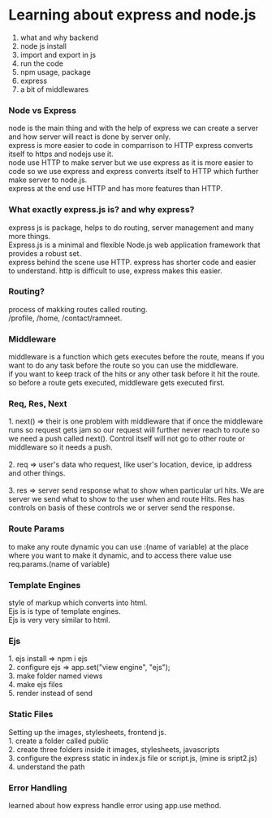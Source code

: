 <h1>Learning about express and node.js</h1>

1. what and why backend
2. node js install
3. import and export in js
4. run the code
5. npm usage, package
6. express
7. a bit of middlewares

<h3>Node vs Express</h3>
node is the main thing and with the help of express we can create a server and how server will react is done by server only.
<br>
express is more easier to code in comparrison to HTTP express converts itself to https and nodejs use it.
<br>
node use HTTP to make server but we use express as it is more easier to code so we use express and express converts itself to HTTP which further make server to node.js.
<br>
express at the end use HTTP and has more features than HTTP. 
<br>
<h3>What exactly express.js is? and why express?</h3>
express js is package, helps to do routing, server management and many more things.
<br>
Express.js is a minimal and flexible Node.js web application framework that provides a robust set.
<br>
express behind the scene use HTTP.
express has shorter code and easier to understand.
http is difficult to use, express makes this easier.
<br>
<h3>Routing?</h3>
process of makking routes called routing. 
<br>
/profile, /home, /contact/ramneet.
<br>
<h3>Middleware</h3>
middleware is a function which gets executes before the route, means if you want to do any task before the route so you can use the middleware.
<br>
if you want to keep track of the hits or any other task before it hit the route.
<br>
so before a route gets executed, middleware gets executed first.
<br>
<h3>Req, Res, Next</h3>
1. next() =>  their is one problem with middleware that if once the middleware runs so request gets jam so our request will further never reach to route so we need a push called next(). Control itself will not go to other route or middleware so it needs a push.
<br>
<br>
2. req => user's data who request, like user's location, device, ip address and other things.
<br>
<br>
3. res => server send response what to show when particular url hits. We are server we send what to show to the user when and route Hits. Res has controls on basis of these controls we or server send the response.
<br>
<h3>Route Params</h3>
to make any route dynamic you can use :(name of variable) at the place where you want to make it dynamic, and to access there value use req.params.(name of variable)
<br>
<h3>Template Engines</h3>
style of markup which converts into html.
<br>
Ejs is is type of template engines.
<br>
Ejs is very very similar to html.
<br>
<h3>Ejs</h3>
1. ejs install => npm i ejs
<br>
2. configure ejs => app.set("view engine", "ejs");
<br>
3. make folder named views
<br>
4. make ejs files
<br>
5. render instead of send
<br>
<h3>Static Files</h3>
Setting up the images, stylesheets, frontend js.
<br>
1. create a folder called public
<br>
2. create three folders inside it images, stylesheets, javascripts
<br>
3. configure the express static in index.js file or script.js, (mine is sript2.js)
<br>
4. understand the path
<br>
<h3>Error Handling</h3>
learned about how express handle error using app.use method.
